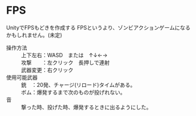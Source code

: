 # FPS
UnityでFPSもどきを作成する
FPSというより、ゾンビアクションゲームになるかもしれません。(未定)

<dl>
  <dt>操作方法</dt>
  <dd>上下左右：WASD　または　↑↓←→</dd>
  <dd>攻撃　　：左クリック　長押しで連射</dd>
  <dd>武器変更：右クリック</dd>
  
  <dt>使用可能武器</dt>
  <dd>銃　：20発、チャージ(リロード)タイムがある。</dd>
  <dd>ボム：爆発するまで次のものが投げれない。</dd>
  
  <dt>音</dt>
  <dd>撃った時、投げた時、爆発するときに出るようにした。</dd>
</dl> 
